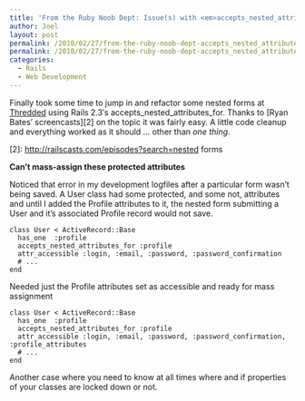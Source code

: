 ```yaml
---
title: 'From the Ruby Noob Dept: Issue(s) with <em>accepts_nested_attributes_for</em>'
author: Joel
layout: post
permalink: /2010/02/27/from-the-ruby-noob-dept-accepts_nested_attributes_for-issues/index.html
permalink: /2010/02/27/from-the-ruby-noob-dept-accepts_nested_attributes_for-issues/from-the-ruby-noob-dept-accepts_nested_attributes_for-issues
categories:
  - Rails
  - Web Development
---
```


Finally took some time to jump in and refactor some nested forms at [Thredded][1] using Rails 2.3′s accepts\_nested\_attributes_for. Thanks to [Ryan Bates’ screencasts][2] on the topic it was fairly easy. A little code cleanup and everything worked as it should … other than *one thing*.

 [1]: http://thredded.com
 [2]: http://railscasts.com/episodes?search=nested forms

**Can’t mass-assign these protected attributes**

Noticed that error in my development logfiles after a particular form wasn’t being saved. A User class had some protected, and some not, attributes and until I added the Profile attributes to it, the nested form submitting a User and it’s associated Profile record would not save.

    class User < ActiveRecord::Base
      has_one  :profile
      accepts_nested_attributes_for :profile
      attr_accessible :login, :email, :password, :password_confirmation
      # ...
    end

Needed just the Profile attributes set as accessible and ready for mass assignment

    class User < ActiveRecord::Base
      has_one  :profile
      accepts_nested_attributes_for :profile
      attr_accessible :login, :email, :password, :password_confirmation, :profile_attributes
      # ...
    end

Another case where you need to know at all times where and if properties of your classes are locked down or not.

